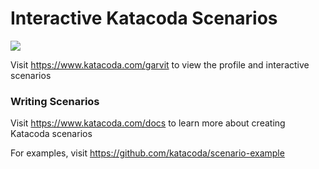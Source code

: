 # Interactive Katacoda Scenarios

[![](http://shields.katacoda.com/katacoda/garvit/count.svg)](https://www.katacoda.com/garvit "Get your profile on Katacoda.com")

Visit https://www.katacoda.com/garvit to view the profile and interactive scenarios

### Writing Scenarios
Visit https://www.katacoda.com/docs to learn more about creating Katacoda scenarios

For examples, visit https://github.com/katacoda/scenario-example
